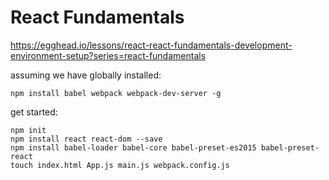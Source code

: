# React Fundamentals

https://egghead.io/lessons/react-react-fundamentals-development-environment-setup?series=react-fundamentals

assuming we have globally installed:

```
npm install babel webpack webpack-dev-server -g
```

get started:

```
npm init
npm install react react-dom --save
npm install babel-loader babel-core babel-preset-es2015 babel-preset-react
touch index.html App.js main.js webpack.config.js
```
